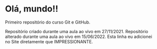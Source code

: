 # Olá, mundo!!
 Primeiro repositório do curso Git e GitHub.
	
 Repositório criado durante uma aula ao vivo em 27/11/2021.
 Repositório alterado durante uma aula ao vivo em 15/06/2022.
Esta linha eu adicionei no Site diretamente que IMPRESSIONANTE.
